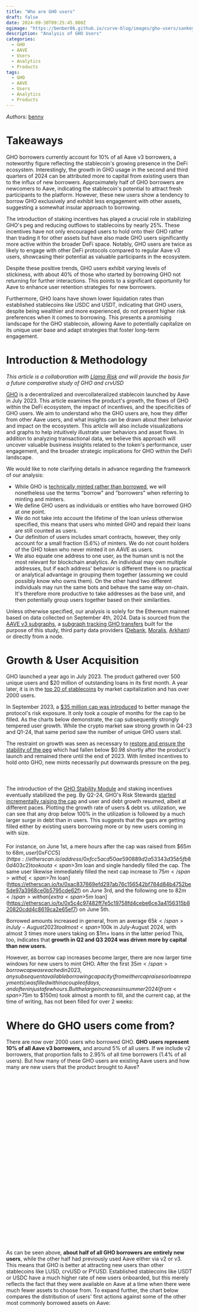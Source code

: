 ```yaml
---
title: "Who are GHO users"
draft: false
date: 2024-09-30T09:25:45.000Z
ogimage: "https://benber86.github.io/curve-blog/images/gho-users/sankey.jpg"
description: "Analysis of GHO Users"
categories:
  - GHO
  - AAVE
  - Users
  - Analytics
  - Products
tags:
  - GHO
  - AAVE
  - Users
  - Analytics
  - Products
---
```


_Authors:_ [benny](https://warpcast.com/bennylada)

<script src="https://d3js.org/d3.v7.min.js"></script>
<script src="https://cdn.jsdelivr.net/npm/chart.js"></script>
<script src="https://cdn.jsdelivr.net/npm/chartjs-adapter-date-fns"></script>

# Takeaways

GHO borrowers currently account for 10% of all Aave v3 borrowers, a noteworthy figure reflecting the stablecoin's growing presence in the DeFi ecosystem. Interestingly, the growth in GHO usage in the second and third quarters of 2024 can be attributed more to capital from existing users than to the influx of new borrowers. Approximately half of GHO borrowers are newcomers to Aave, indicating the stablecoin's potential to attract fresh participants to the platform. However, these new users show a tendency to borrow GHO exclusively and exhibit less engagement with other assets, suggesting a somewhat insular approach to borrowing.

The introduction of staking incentives has played a crucial role in stabilizing GHO's peg and reducing outflows to stablecoins by nearly 25%. These incentives have not only encouraged users to hold onto their GHO rather than trading it for other assets but have also made GHO users significantly more active within the broader DeFi space. Notably, GHO users are twice as likely to engage with other DeFi protocols compared to regular Aave v3 users, showcasing their potential as valuable participants in the ecosystem.

Despite these positive trends, GHO users exhibit varying levels of stickiness, with about 40% of those who started by borrowing GHO not returning for further interactions. This points to a significant opportunity for Aave to enhance user retention strategies for new borrowers.

Furthermore, GHO loans have shown lower liquidation rates than established stablecoins like USDC and USDT, indicating that GHO users, despite being wealthier and more experienced, do not present higher risk preferences when it comes to borrowing. This presents a promising landscape for the GHO stablecoin, allowing Aave to potentially capitalize on its unique user base and adapt strategies that foster long-term engagement.


# Introduction & Methodology

_This article is a collaboration with [Llama Risk](https://www.llamarisk.com/research/explainer-series-gho-stablecoin) and will provide the basis for a future comparative study of GHO and crvUSD_

[GHO](https://docs.gho.xyz/) is a decentralized and overcollateralized stablecoin launched by Aave in July 2023. 
This article examines the product's growth, the flows of GHO within the DeFi ecosystem, the impact of incentives, and the specificities of GHO users.
We aim to understand who the GHO users are, how they differ from other Aave users, and what insights can be drawn about their behavior and impact on the ecosystem. This article will also include visualizations and graphs to help intuitively illustrate user behaviors and asset flows.
In addition to analyzing transactional data, we believe this approach will uncover valuable business insights related to the token's performance, user engagement, and the broader strategic implications for GHO within the DeFi landscape.

We would like to note clarifying details in advance regarding the framework of our analysis:

- While GHO is [technically minted rather than borrowed](https://docs.gho.xyz/concepts/how-gho-works/gho-implementation), we will nonetheless use the terms "borrow" and "borrowers" when referring to minting and minters.
- We define GHO users as individuals or entities who have borrowed GHO at one point.
- We do not take into account the lifetime of the loan unless otherwise specified, this means that users who minted GHO and repaid their loans are still counted as users.
- Our definition of users includes smart contracts, however, they only account for a small fraction (5.6%) of minters.
We do not count holders of the GHO token who never minted it on AAVE as users.
- We also equate one address to one user, as the human unit is not the most relevant for blockchain analytics. An individual may own multiple addresses, but if each address' behavior is different there is no practical or analytical advantage in grouping them together (assuming we could possibly know who owns them). On the other hand two different individuals may run the same bots and behave the same way on-chain. It's therefore more productive to take addresses as the base unit, and then potentially group users together based on their similarities.

Unless otherwise specified, our analysis is solely for the Ethereum mainnet based on data collected on September 4th, 2024.
Data is sourced from the [AAVE v3 subgraphs](https://github.com/aave/protocol-subgraphs/tree/main/src), a [subgraph tracking GHO transfers](https://github.com/benber86/gho_token_subgraph) built for the purpose of this study, third party data providers ([Debank](https://debank.com/), [Moralis](https://moralis.io/), [Arkham](https://platform.arkhamintelligence.com/)) or directly from a node.

# Growth & User Acquisition

GHO launched a year ago in July 2023. 
The product gathered over 500 unique users and $20 million of outstanding loans in its first month.
A year later, it is in the [top 20 of stablecoins](https://www.coingecko.com/en/categories/stablecoins) by market capitalization and has over 2000 users.

In September 2023, a [$35 million cap was introduced](https://governance-v2.aave.com/governance/proposal/308/) to better manage the protocol's risk exposure.
It only took a couple of months for the cap to be filled. 
As the charts below demonstrate, the cap subsequently strongly tempered user growth. 
While the crypto market saw strong growth in Q4-23 and Q1-24, that same period saw the number of unique GHO users stall. 

The restraint on growth was seen as necessary to [restore and ensure the stability of the peg](https://www.llamarisk.com/research/explainer-series-gho-stablecoin) which had fallen below $0.98 shortly after the product's launch and remained there until the end of 2023.
With limited incentives to hold onto GHO, new mints necessarily put downwards pressure on the peg.

<script src="../../js/gho-users/new-users-chart.js"></script>
<script src="../../js/gho-users/debt-chart.js"></script>
<script src="../../js/gho-users/peg-chart.js"></script>
<script src="../../js/gho-users/debt-ceiling-chart.js"></script>

<div style="display: flex; justify-content: space-between; margin-bottom: 20px">
  <div style="width: 48%;">
    <canvas id="linechart-new-users" width="400" height="400"></canvas>
  </div>
  <div style="width: 48%;">
    <canvas id="linechart-debt" width="400" height="400"></canvas>
  </div>
</div>

<div style="display: flex; justify-content: space-between; margin-bottom: 20px">
  <div style="width: 48%;">
    <canvas id="linechart-peg" width="400" height="400"></canvas>
  </div>
  <div style="width: 48%;">
    <canvas id="linechart-ceiling" width="400" height="400"></canvas>
  </div>
</div>

The introduction of the [GHO Stability Module](https://docs.gho.xyz/developer-docs/gho-stability-module) and staking incentives eventually stabilized the peg.
By Q2-24, GHO's Risk Stewards [started incrementally raising the cap](https://governance.aave.com/t/arfc-chaos-labs-risk-stewards-increase-gho-minting-cap-03-01-24/16805) and user and debt growth resumed, albeit at different paces.
Plotting the growth rate of users & debt vs. utilization, we can see that any drop below 100% in the utilization is followed by a much larger surge in debt than in users. 
This suggests that the gaps are getting filled either by existing users borrowing more or by new users coming in with size.

<script src="../../js/gho-users/growth-and-utilization-chart.js"></script>
<div style="width: 100%; margin-bottom: 20px">
    <canvas id="chart-growth-and-utilization" width="800" height="400"></canvas>
</div>

For instance, on June 1st, a mere hours after the cap was raised from $65m to $68m, user [0xFCC5](https://etherscan.io/address/0xfcc5acd50ae590889d2a53343d35b5fb80d403c2) took out a <span>$3m</span> loan and single handedly filled the cap. 
The same user likewise immediately filled the next cap increase to <span>$75m</span> with a [<span>$7m</span> loan](https://etherscan.io/tx/0xac837669efd297ab76c156542bf784d84b4752be5de97a3968ce0b5795cde62f) on June 3rd, and the following one to <span>$82m</span> with an [extra <span>$5m</span> loan](https://etherscan.io/tx/0x5c4c97482ff7e5c19758fd4cebe6ce3a4156315b820820cdd4c8619ca2e65ef7) on June 5th.

Borrowed amounts increased in general, from an average <span>$65k</span> in July-August 2023 to almost <span>$100k</span> in July-August 2024, with almost 3 times more users taking on $1m+ loans in the latter period
This, too, indicates that **growth in Q2 and Q3 2024 was driven more by capital than new users.**

However, as borrow cap increases become larger, there are now larger time windows for new users to mint GHO.
After the first <span>$35m</span> borrow cap was reached in 2023, any subsequent available borrowing capacity (from either cap raises or loan repayments) was filled within a couple of days, and often in just a few hours.
But the large increases in summer 2024 (from <span>$75m</span> to <span>$150m</span>) took almost a month to fill, and the current cap, at the time of writing, has not been filled for over 2 weeks: 

<script src="../../js/gho-users/fill-times-chart.js"></script>

<div style="width: 90%; margin: auto; margin-bottom: 20px">
    <canvas id="barchart-fill-times" width="400" height="300"></canvas>
</div>

# Where do GHO users come from?

There are now over 2000 users who borrowed GHO.
**GHO users represent 10% of all Aave v3 borrowers,** and around 5% of all users.
If we include v2 borrowers, that proportion falls to 2.95% of all time borrowers (1.4% of all users).
But how many of these GHO users are existing Aave users and how many are new users that the product brought to Aave?


<script src="../../js/gho-users/donut-charts.js"></script>

<div style="display: flex; justify-content: space-between; margin-bottom: 20px">
  <div style="width: 48%; height: 450px;">
    <canvas id="donutChart1"></canvas>
  </div>
  <div style="width: 48%; height: 450px;">
    <canvas id="donutChart2"></canvas>
  </div>
</div>

As can be seen above, **about half of all GHO borrowers are entirely new users**, while the other half had previously used Aave either via v2 or v3.
This means that GHO is better at attracting new users than other stablecoins like LUSD, crvUSD or PYUSD.
Established stablecoins like USDT or USDC have a much higher rate of new users onboarded, but this merely reflects the fact that they were available on Aave at a time when there were much fewer assets to choose from.
To expand further, the chart below compares the distribution of users' first actions against some of the other most commonly borrowed assets on Aave:



<script src="../../js/gho-users/token-borrowing-patterns.js"></script>

<div style="height: 600px; width: 100%; margin-bottom: 20px">
    <canvas id="tokenBorrowingPatterns"></canvas>
</div>

One key difference between GHO and other assets borrowers is that **new GHO users are less likely to borrow additional assets**.
In fact, out of all the assets in the chart above, new GHO users (understood as users who only ever borrowed GHO or started using Aave by borrowing GHO) are the least likely to borrow other assets after initially borrowing GHO. However, they may continue to borrow more GHO.
This could be explained by the comparatively young age of the market and the situation is likely to change as it matures.

GHO users tend to be more active on-chain compared to other Aave users, making them more inclined to explore the various options within the protocol. In fact, **GHO users are twice as likely to engage with other DeFi protocols** than non-GHO users on Aave. There's also a noticeable difference between new users, who began using Aave through GHO, and existing Aave users who borrowed GHO. The latter are more active across DeFi and tend to favor protocols like Curve and Convex, while new users gravitate more toward restaking protocols such as ether.fi and Eigenlayer.

<script src="../../js/gho-users/protocol-usage-charts.js"></script>
<style>
#chartContainer .h4 {
    color: #ccf !important;
}
</style>
<div id="chartContainer">
    <div style="display: grid; grid-template-columns: 1fr 1fr; gap: 20px; height: 550px; width: 100%; margin-bottom: 60px">
        <div style="height: 280px;">
            <canvas id="v3UsersChart"></canvas>
        </div>
        <div style="height: 280px;">
            <canvas id="ghoUsersChart"></canvas>
        </div>
        <div style="height: 280px;">
            <canvas id="newGhoUsersChart"></canvas>
        </div>
        <div style="height: 280px;">
            <canvas id="existingAaveUsersChart"></canvas>
        </div>
    </div>
</div>

Pendle is one of the most commonly used protocols for both categories of GHO users. 
As we cannot track protocol usage prior to opening a GHO loan (all-cross protocol data was drawn from the state of the user's address as of September 10th via DeBank's API), it is difficult to establish directionality or causality:
Do GHO users move to Pendle to stake? Or are Pendle users coming to AAVE?

An analysis of the assets that GHO users stake on Pendle reveals that they do not primarily go there to earn yield on their GHO. Instead, the tokens they most frequently stake include USDC, USDe, ETH, and LRTs/LSTs. Similarly, only a small number of GHO borrowers use Curve to provide liquidity for GHO. Instead, they are more inclined to provide liquidity in the 3pool (USDC/USDT/DAI) or for ETH pairs.

# Where do GHO users go?

If users are not providing liquidity on Curve or depositing on Pendle, what do they do with their GHO?
The above charts only look at where users currently have assets, which does not capture flows such as trading activities.
To have a better look at where GHO liquidity moves to, we can follow the token's transfer events. 
This allows us to see where GHO minters sent their tokens to (first-order flow), and, if they traded them, what tokens they traded GHO for (second-order flow).
We display the flows in USD and in total number of transactions in the following chart:

<script src="https://unpkg.com/d3-sankey@0.12.3/dist/d3-sankey.min.js"></script>
<script src="../../js/gho-users/sankey.js"></script>


<div id="ddownsankey" style="margin-top: 40px; margin-bottom: 40px">
    <select id="data-type">
        <option value="volume" selected>USD Volume</option>
        <option value="transactions">Number of Transactions</option>
    </select>
</div>
<div style="text-align: center; width: 100%; margin-bottom: 20px;">
<span style="font-size: 16px; color: #666; font-weight: bold">GHO First and Second Order Flows From Mint</span></div>
<div id="sankey-chart"></div>

<style>
    #sankey-chart {
        width: 100%;
        margin-bottom: 20px;
        height: 600px;
    }
    
    .node rect {
        cursor: move;
        fill-opacity: 0.9;
        shape-rendering: crispEdges;
    }
    
    .node text {
        pointer-events: none;
        text-shadow: 0 1px 0 #fff;
    }
        
    .link:hover path {
        stroke-opacity: 0.5;
    }
    
    .link-tooltip {
        font-size: 10px;
        pointer-events: none;
    }
</style>

The chart lets us see that while a majority of minters traded their GHO for another stablecoin such as USDC, USDT or DAI, GHO staking and liquidity providing on DEXes are important supply sinks for the coin.

But, as this is an aggregated view over a 1-year period, it does not capture some of the changes in GHO flow directionality over time.
In particular, 2024 saw the introduction of [GHO staking](https://governance.aave.com/t/arfc-upgrade-safety-module-with-stkgho/15635/10) which offered incentives for minters to hold on to their GHO rather than immediately trade it for other assets.
Incentives for staking were [increased in February](https://governance.aave.com/t/arfc-amend-safety-module-emissions/16640) and further strengthened by the introduction of the [Merit Program](https://governance.aave.com/t/arfc-merit-a-new-aave-alignment-user-reward-system/16646) in March.

To evaluate the impact of these incentives on flows, we split the data into two different periods using March 15th -- after most incentives were introduced -- as the demarcation date:

<script src="../../js/gho-users/before-after.js"></script>

<div style="height: 300px; margin-bottom: 50px; margin-top: 20px;">
    <canvas id="beforeAfterChart" style="margin-top: 30px;"></canvas>
</div>

The most obvious change is, of course, the tremendous increase in the proportion of flows going towards staking, from 3.8% to 19.1%. 
The corollary to this increase is a decrease in the flows towards DEXes such as Uniswap (12.8% to 1.2%) or Balancer (11% to 1.8%).
This indicates that the staking program was successful at preventing users from selling GHO for other stablecoins or crypto assets.
Mitigating selling pressure this way did, in turn, help stabilize the peg.

It's true that not all users might have been using DEXes to sell their GHO.
Looking at second-order flows on major DEXes, we can see in the chart below that in the absence of staking rewards a significant proportion of users were using DEXes to provide liquidity and get yield on their GHO.
(_Stablecoins_ means that users traded their GHO for other stables like USDC or USDT while _Crypto assets_ refers to all other, volatile tokens users have traded GHO for):


<script src="../../js/gho-users/sec-order-merit.js"></script>

<div id="merit-charts">
    <div id="merit-chart-container" style="display: flex; justify-content: space-between; height: 450px; width: 100%; margin-bottom: 20px;">
    </div>
</div>

Incentives thus successfully reduced the outflows towards other stablecoins on the three major mainnet DEXes.
They also reduced flows going towards liquidity pools, particularly on Uniswap v3, which may have reduced available liquidity and destabilized the peg.
However, reducing liquidity providing might also have been necessary to reduce sell pressure on GHO. 
Depositing single sided liquidity on Curve or Balancer is equivalent to a partial sell, and on Uni v3 is akin to a sell order.

This comparison is still lacking, as we did not include aggregators such as CowSwap or 1inch, since they did not offer an option to LP.
The two periods are also of different lengths, and the supply of GHO was much larger in the second period than in the first.

After normalizing for time and supply, and considering all outflows to DEXes, we find that overall **staking incentives reduced outflows to stablecoins by close to 25%**. 
Concomitantly, incentives also reduced outflows towards liquidity pools drastically by <span>83%</span>.


<script src="../../js/gho-users/outflow-change-merit.js"></script>

<div style="display: flex; height: 400px; margin-bottom: 50px; margin-top: 10px; text-align: center;">
    <div style="width: 50%; margin: 0 auto;">
        <canvas id="outflowChange" style="margin-top: 10px;"></canvas>
    </div>
</div>

# Liquidations

Liquidations are important to ensure the stability and collateralization of stablecoins like GHO.
They, however, present a risk to lending protocols as they might create bad debt and/or discourage liquidated users from borrowing again.
It is therefore worth investigating the prevalence of liquidations among GHO minters and check whether it is significantly different from that of other borrowed assets.

There are two things we can look at. 
- Total number of liquidations (regardless of the denomination of the liquidated loans) by type of users to determine if GHO users' overall borrowing behavior exhibits higher or lower risk preference. 
 - Proportions of loans of a particular asset that were liquidated to see if the liquidations can be more specifically attributable to something about the asset.

<script src="../../js/gho-users/liquidations.js"></script>
<script src="../../js/gho-users/liq-prop.js"></script>
<div style="display: flex; justify-content: space-between; height: 450px; width: 100%; margin-bottom: 20px;">
    <div style="width: 48%;">
        <canvas id="liquidationChart"></canvas>
    </div>
    <div style="width: 48%;">
        <canvas id="liqPropChart"></canvas>
    </div>
</div>

At the first glance, from the chart on the left, it might seem that GHO minters are more likely to experience a liquidation (10%) compared to other Aave users (8%) and might therefore be less risk averse.
However, when further breaking down the numbers, we see that most GHO users who experienced liquidations are those who had previously borrowed on Aave v2 or v3. 
That they've experienced more liquidations simply reflects the fact that they've spent more time on the platform.

When we look at asset specific loans (right), we see instead that **GHO denominated loans are less likely to be liquidated (6%) compared to other major stablecoins like USDC (8%) and USDT (9%).**
For comparison, on [Curve's lending platform](https://crvusd.curve.fi/#/ethereum) hard liquidations for crvUSD borrowers are closer to 10%, with some variation per market. 

The lower liquidation rates for crypto-denominated loans can largely be attributed to market conditions since the launch of Aave v3. As crypto assets have generally decreased in value, borrowers of these assets are less likely to face liquidation compared to those who have borrowed stablecoins using volatile assets as collateral.

Looking at the present state of the market and the distribution of user health scores, GHO users are not significantly different from other asset borrowers with a **1.67 median health score** and similar distribution:

<script src="https://unpkg.com/@sgratzl/chartjs-chart-boxplot@3"></script>
<script src="../../js/gho-users/health-violin.js"></script>
<canvas id="healthViolinChart" height="200px"></canvas>

Overall, health factor distribution is homogenous across all borrowed assets.
As these are aggregated health scores across all loans, a user's score can be counted in different assets (if they have concurrently borrowed multiple different assets).

# Collateral Preferences

The types and proportions of collateral supplied are also relatively similar across borrowers, including GHO minters.
ETH (wrapped or staked) is uniformly the leading choice for collateral.
USDC and USDT borrowers are somewhat different, with a collateral mix skewed more towards ETH and BTC than other borrowed assets, including other stablecoins.

<script src="../../js/gho-users/collateral-preference.js"></script>

<div style="height: 600px; width: 100%; margin-bottom: 20px">
    <canvas id="collatPreference"></canvas>
</div>

The chart shows that a sometimes large proportion of people borrowing a token also supply the token as collateral.
This can be due to a number of reasons, including multiple positions (sometimes asynchronous if different loans are opened separately over time), rate arbitrage, leverage or liquidity needs.

# Borrowing Patterns

We already know that GHO users are slightly less likely to borrow other tokens than other borrowers.
But when they do, they favor established stablecoins like USDC, USDT and DAI or WETH when borrowing crypto.
This co-utilization pattern is quite similar to other assets, albeit in lesser proportions.
GHO itself is a relatively popular borrowing option considering the age of the asset.
Almost 10% of USDC borrowers also borrow GHO as well as roughly one third of LUSD, PYUSD and crvUSD borrowers.


<script src="https://cdn.jsdelivr.net/npm/apexcharts"></script>
<script src="../../js/gho-users/borrowed-heatmap.js"></script>
<div id="borrowedHeatmap"></div>

GHO users are less likely to borrow other assets, but they are more likely to borrow GHO again compared to crypto assets or stablecoins like LUSD or crvUSD.
**Almost half of all GHO borrowers will go on to borrow GHO again**. 
Only USDC and USDT do better with 55% of multiple borrows, and 10% of users borrowing more than 7 times. 

<script src="../../js/gho-users/tx-count.js"></script>
<canvas id="txCountChart" height="180px"></canvas>

# Survival Rates

Expanding beyond repeat borrows of a single asset, we compute the likelihood that a user who started using Aave by borrowing a certain asset will continue to interact with the protocol.
We define continuous interaction as either another borrow or supply event (and exclude liquidations and repayments), regardless of the asset.
We only consider users who started interacting with Aave in the past year to avoid bias towards assets that have been available for longer.


<script src="../../js/gho-users/survival-rate.js"></script>

<div style="height: 380px;width: 100%; margin-bottom: 20px">
    <canvas id="survivalChart"></canvas>
</div>

From this perspective, users that started using Aave by minting GHO are in the bottom range of assets for user stickiness.
While 8 out of 10 users who started by borrowing PYUSD or LUSD continue transacting on Aave, 40% of GHO minters never interact with the protocol again.

# User Wealth

Using [DeBank data](https://cloud.debank.com/open-api), we collect the USD value and composition of the portfolios of a large sample of Aave v3 users and GHO minters:

<script src="../../js/gho-users/wallet-balance-distribution.js"></script>


<div style="display: flex; justify-content: space-between; height: 300px; width: 100%; margin-bottom: 20px;">
    <div style="width: 48%;">
        <canvas id="walletBalanceDistributionAll"></canvas>
    </div>
    <div style="width: 48%;">
        <canvas id="walletBalanceDistributionGHO"></canvas>
    </div>
</div>
<div style="width: 60%; margin: 0 auto; display: flex; justify-content: center; align-items: center; flex-direction: column;">

<div style="width: 100%; justify-content: center">

| Metric     | Aave v3 Users | GHO Users |
|------------|---------------|-----------|
| Mean       | 602,689 | 644,543 |
| Q1 (25%)   | 171 | 2,572 |
| Median     | 3,097 | 30,369 |
| Q3 (75%)   | 52,379 | 164,741 |
| Max        | 1,334,557,934 | 223,611,758 |
| Gini coef. | 92.8% | 84.7% |

</div>
</div>

GHO users are significantly wealthier with the **median portfolio value 10 times that of other Aave v3 users**.

If we break down the aggregate value of the users' portfolios, we also see a number of differences between GHO users and other v3 users.
GHO users are more likely to store their wealth on L2s like Arbitrum or Base.
While the actual distribution and choice of yield source may differ, both categories' portfolios are strongly weighted towards ETH, BTC and stablecoins: 

<script src="../../js/gho-users/donut-charts-comparison.js"></script>

<div id="portfolioChart">
    <div style="display: flex; justify-content: space-between; margin-bottom: 20px">
      <div style="width: 48%; height: 550px;">
        <canvas id="donutChart10"></canvas>
      </div>
      <div style="width: 48%; height: 550px;">
        <canvas id="donutChart20"></canvas>
      </div>
    </div>
</div>


# User Age & Activity

Finally, we take a look at the age and level of activity (using the account's nonce as a proxy) of Aave v3 and GHO users:

<script src="../../js/gho-users/age-violin.js"></script>
<canvas id="violinChart"></canvas>

GHO borrowers appear more experienced, with a median account age of 2.3 years compared to 1.5 years for other Aave users.
They're also much more active on-chain with a median of 121 transactions against 32 for other users.

# Arbitrum

In previous section we only looked at metrics observed on Ethereum mainnet, however [GHO has been available on Arbitrum](https://governance.aave.com/t/arfc-gho-cross-chain-launch/17616/14) since July 2024.
The Arbitrum user base has been growing steadily since -- reaching close to 25% of the number of Ethereum users -- and while it is too early to perform in depth analysis, it may be covered in a future iteration.

An interesting feature so far is that Arbitrum users seem to be more risk averse than their Ethereum mainnet counterparts.
Less than 3% of the GHO loans have been liquidated so far vs 6% on mainnet.
Also, the median health is higher on Arbitrum, and an (admittedly crude, heuristic) estimation of the prevalence of user leveraging their loans indicates that the practice is more common on Ethereum.
But of course, this may simply reflect the younger age of the Arbitrum product (only 2 months at the time of writing) and the low volatility of the market since the summer.


<script src="../../js/gho-users/arbitrum-users.js"></script>
<script src="../../js/gho-users/new-users-chart-arbi.js"></script>

<div style="display: flex; justify-content: space-between; margin-bottom: 20px">
  <div style="width: 48%;">
    <canvas id="linechart-new-users-arb" width="400" height="447"></canvas>
  </div>
  <div style="width: 48%;">
    <canvas id="arbiCompare" width="400" height="500"></canvas>
  </div>
</div>

# Closing Remarks

The analysis of GHO user behavior provides valuable insights into the evolving landscape of DeFi and the role of Aave’s stablecoin in attracting and retaining users. GHO’s ability to draw in new participants, particularly with a noteworthy proportion of first-time borrowers, highlights its appeal and the potential for future growth within the ecosystem. The observed loyalty among returning users, along with a distinct borrowing behavior, sets GHO apart from more established stablecoins, suggesting that users are increasingly finding value in its unique offerings.

Moreover, the trends indicate a vibrant engagement with other DeFi protocols, demonstrating GHO’s capacity to foster a cross-protocol interest that can strengthen the overall DeFi landscape. The lower liquidation rates and the significant wealth of GHO users further underscore the product's attractiveness and the careful risk management strategies employed by borrowers.

As GHO continues to mature, this analysis helps to understand how user behaviors adapt to market changes and the effectiveness of incentive structures. The insights gleaned from this study not only underscore the current state of GHO but could also pave the way for future strategical decisions contributing to scaling of GHO adoption.

In summary, GHO is not just a stablecoin; it represents a pivotal shift in how users engage with Aave protocol, emphasizing the importance of innovation, user experience, and community building to drive the next level of scale for Aave.